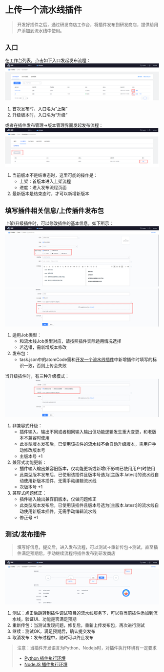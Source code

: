 # 上传一个流水线插件

> 开发好插件之后，通过研发商店工作台，将插件发布到研发商店，提供给用户添加到流水线中使用。

## 入口

在工作台列表，点击如下入口发起发布流程：
![png](../../assets/store_plugin_upgrade_entry1.png)

1. 首次发布时，入口名为“上架”
2. 升级版本时，入口名为“升级”

或者在插件发布管理->版本管理界面发起发布流程：
![png](../../assets/store_plugin_upgrade_entry2.png)

1. 当前版本不是结束态时，这里可能的操作是：
    - 上架：首版本进入上架流程
    - 进度：进入发布流程页面
2. 最新版本是结束态时，才可以新增新版本

## 填写插件相关信息/上传插件发布包

上架/升级插件时，可以修改插件的基本信息，如下所示：
![png](../../assets/store_plugin_upgrade_1.png)
![png](../../assets/store_plugin_upgrade_2.png)

1. 适用Job类型：
    - 和流水线Job类型对应，请按照插件实际适用情况选择
    - 若选错，需新增版本修改
2. 发布包：
    - task.json中的atomCode需和[开发一个流水线插件](start-new-task.md)中新增插件时填写的标识一致，否则上传会失败

当升级插件时，有三种升级模式：
![png](../../assets/store_plugin_version.png)

1. 非兼容式升级：
    - 插件输入、输出不同或者相同输入输出但功能逻辑发生重大变更，和老版本不兼容时使用
    - 此类型版本发布后，已使用该插件的流水线不会自动升级版本，需用户手动修改版本号
    - 主版本号 +1
2. 兼容式功能更新：
    - 插件输入输出兼容旧版本，仅功能更新或新增(不影响已使用用户)时使用
    - 此类型版本发布后，已使用该插件且版本号选为[主版本.latest]的流水线自动使用新版本插件，无需手动编辑流水线
    - 次版本号 +1
3. 兼容式问题修正：
    - 插件输入输出兼容旧版本，仅做问题修正
    - 此类型版本发布后，已使用该插件且版本号选为[主版本.latest]的流水线自动使用新版本插件，无需手动编辑流水线
    - 修正号 +1

## 测试/发布插件

> 填写好信息，提交后，进入发布流程，可以测试->重新传包->测试，直至插件满足预期后，手动继续流程将插件发布到研发商店

![png](../../assets/store_plugin_release.png)

1. 测试：点击后跳转到插件调试项目的流水线服务下，可以将当前插件添加到流水线，验证UI、功能是否满足预期
2. 重新传包：当测试发现问题，修复后，重新上传发布包，再次进行测试
3. 继续：测试OK，满足预期后，确认提交发布
4. 取消发布：发布过程中，随时可以终止发布

> 注意：当插件开发语言为Python、Nodejs时，对插件执行环境有一定要求
>
> - [Python 插件执行环境](prepare-python.md)
> - [NodeJS 插件执行环境](prepare-node.md)
